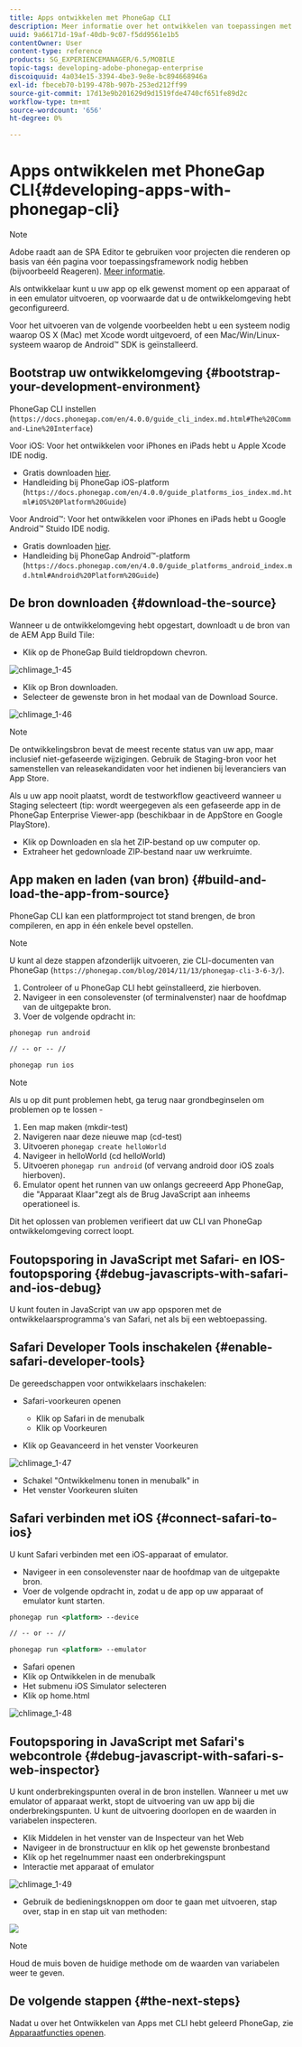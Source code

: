 ```yaml
---
title: Apps ontwikkelen met PhoneGap CLI
description: Meer informatie over het ontwikkelen van toepassingen met PhoneGap CLI.
uuid: 9a66171d-19af-40db-9c07-f5dd9561e1b5
contentOwner: User
content-type: reference
products: SG_EXPERIENCEMANAGER/6.5/MOBILE
topic-tags: developing-adobe-phonegap-enterprise
discoiquuid: 4a034e15-3394-4be3-9e8e-bc894668946a
exl-id: fbeceb70-b199-478b-907b-253ed212ff99
source-git-commit: 17d13e9b201629d9d1519fde4740cf651fe89d2c
workflow-type: tm+mt
source-wordcount: '656'
ht-degree: 0%

---
```


# Apps ontwikkelen met PhoneGap CLI{#developing-apps-with-phonegap-cli}

>[!NOTE]
>
>Adobe raadt aan de SPA Editor te gebruiken voor projecten die renderen op basis van één pagina voor toepassingsframework nodig hebben (bijvoorbeeld Reageren). [Meer informatie](/help/sites-developing/spa-overview.md).

Als ontwikkelaar kunt u uw app op elk gewenst moment op een apparaat of in een emulator uitvoeren, op voorwaarde dat u de ontwikkelomgeving hebt geconfigureerd.

Voor het uitvoeren van de volgende voorbeelden hebt u een systeem nodig waarop OS X (Mac) met Xcode wordt uitgevoerd, of een Mac/Win/Linux-systeem waarop de Android™ SDK is geïnstalleerd.

## Bootstrap uw ontwikkelomgeving {#bootstrap-your-development-environment}

PhoneGap CLI instellen (`https://docs.phonegap.com/en/4.0.0/guide_cli_index.md.html#The%20Command-Line%20Interface`)

Voor iOS: Voor het ontwikkelen voor iPhones en iPads hebt u Apple Xcode IDE nodig.

* Gratis downloaden [hier](https://idmsa.apple.com/IDMSWebAuth/signin?appIdKey=891bd3417a7776362562d2197f89480a8547b108fd934911bcbea0110d07f757&amp;path=%2Fdownload%2F&amp;rv=1).
* Handleiding bij PhoneGap iOS-platform (`https://docs.phonegap.com/en/4.0.0/guide_platforms_ios_index.md.html#iOS%20Platform%20Guide`)

Voor Android™: Voor het ontwikkelen voor iPhones en iPads hebt u Google Android™ Stuido IDE nodig.

* Gratis downloaden [hier](https://developer.android.com/studio).
* Handleiding bij PhoneGap Android™-platform (`https://docs.phonegap.com/en/4.0.0/guide_platforms_android_index.md.html#Android%20Platform%20Guide`)

## De bron downloaden {#download-the-source}

Wanneer u de ontwikkelomgeving hebt opgestart, downloadt u de bron van de AEM App Build Tile:

* Klik op de PhoneGap Build tieldropdown chevron.

![chlimage_1-45](assets/chlimage_1-45.png)

* Klik op Bron downloaden.
* Selecteer de gewenste bron in het modaal van de Download Source.

![chlimage_1-46](assets/chlimage_1-46.png)

>[!NOTE]
>
>De ontwikkelingsbron bevat de meest recente status van uw app, maar inclusief niet-gefaseerde wijzigingen. Gebruik de Staging-bron voor het samenstellen van releasekandidaten voor het indienen bij leveranciers van App Store.
>
>Als u uw app nooit plaatst, wordt de testworkflow geactiveerd wanneer u Staging selecteert (tip: wordt weergegeven als een gefaseerde app in de PhoneGap Enterprise Viewer-app (beschikbaar in de AppStore en Google PlayStore).

* Klik op Downloaden en sla het ZIP-bestand op uw computer op.
* Extraheer het gedownloade ZIP-bestand naar uw werkruimte.

## App maken en laden (van bron) {#build-and-load-the-app-from-source}

PhoneGap CLI kan een platformproject tot stand brengen, de bron compileren, en app in één enkele bevel opstellen.

>[!NOTE]
>
>U kunt al deze stappen afzonderlijk uitvoeren, zie CLI-documenten van PhoneGap (`https://phonegap.com/blog/2014/11/13/phonegap-cli-3-6-3/`).

1. Controleer of u PhoneGap CLI hebt geïnstalleerd, zie hierboven.
1. Navigeer in een consolevenster (of terminalvenster) naar de hoofdmap van de uitgepakte bron.
1. Voer de volgende opdracht in:

```xml
phonegap run android

// -- or -- //

phonegap run ios
```

>[!NOTE]
>
>Als u op dit punt problemen hebt, ga terug naar grondbeginselen om problemen op te lossen -
>
>1. Een map maken (mkdir-test)
>1. Navigeren naar deze nieuwe map (cd-test)
>1. Uitvoeren `phonegap create helloWorld`
>1. Navigeer in helloWorld (cd helloWorld)
>1. Uitvoeren `phonegap run android` (of vervang android door iOS zoals hierboven).
>1. Emulator opent het runnen van uw onlangs gecreeerd App PhoneGap, die &quot;Apparaat Klaar&quot;zegt als de Brug JavaScript aan inheems operationeel is.
>
>Dit het oplossen van problemen verifieert dat uw CLI van PhoneGap ontwikkelomgeving correct loopt.

## Foutopsporing in JavaScript met Safari- en IOS-foutopsporing {#debug-javascripts-with-safari-and-ios-debug}

U kunt fouten in JavaScript van uw app opsporen met de ontwikkelaarsprogramma&#39;s van Safari, net als bij een webtoepassing.

## Safari Developer Tools inschakelen {#enable-safari-developer-tools}

De gereedschappen voor ontwikkelaars inschakelen:

* Safari-voorkeuren openen

   * Klik op Safari in de menubalk
   * Klik op Voorkeuren

* Klik op Geavanceerd in het venster Voorkeuren

![chlimage_1-47](assets/chlimage_1-47.png)

* Schakel &quot;Ontwikkelmenu tonen in menubalk&quot; in
* Het venster Voorkeuren sluiten

## Safari verbinden met iOS {#connect-safari-to-ios}

U kunt Safari verbinden met een iOS-apparaat of emulator.

* Navigeer in een consolevenster naar de hoofdmap van de uitgepakte bron.
* Voer de volgende opdracht in, zodat u de app op uw apparaat of emulator kunt starten.

```xml
phonegap run <platform> --device

// -- or -- //

phonegap run <platform> --emulator
```

* Safari openen
* Klik op Ontwikkelen in de menubalk
* Het submenu iOS Simulator selecteren
* Klik op home.html

![chlimage_1-48](assets/chlimage_1-48.png)

## Foutopsporing in JavaScript met Safari&#39;s webcontrole {#debug-javascript-with-safari-s-web-inspector}

U kunt onderbrekingspunten overal in de bron instellen. Wanneer u met uw emulator of apparaat werkt, stopt de uitvoering van uw app bij die onderbrekingspunten. U kunt de uitvoering doorlopen en de waarden in variabelen inspecteren.

* Klik Middelen in het venster van de Inspecteur van het Web
* Navigeer in de bronstructuur en klik op het gewenste bronbestand
* Klik op het regelnummer naast een onderbrekingspunt
* Interactie met apparaat of emulator

![chlimage_1-49](assets/chlimage_1-49.png)

* Gebruik de bedieningsknoppen om door te gaan met uitvoeren, stap over, stap in en stap uit van methoden:

![](do-not-localize/chlimage_1-4.png)

>[!NOTE]
>
>Houd de muis boven de huidige methode om de waarden van variabelen weer te geven.

## De volgende stappen {#the-next-steps}

Nadat u over het Ontwikkelen van Apps met CLI hebt geleerd PhoneGap, zie [Apparaatfuncties openen](/help/mobile/phonegap-access-device-features.md).
